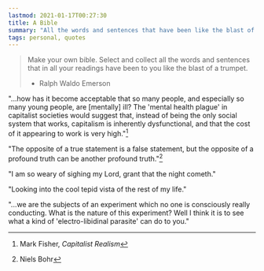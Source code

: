 ```yaml
---
lastmod: 2021-01-17T00:27:30
title: A Bible
summary: "All the words and sentences that have been like the blast of a trumpet"
tags: personal, quotes
---
```


>Make your own bible. Select and collect all the words and sentences that in all your readings have been to you like the blast of a trumpet.
>- Ralph Waldo Emerson

"...how has it become acceptable that so many people, and especially so many young people, are [mentally] ill? The 'mental health plague' in capitalist societies would suggest that, instead of being the only social system that works, capitalism is inherently dysfunctional, and that the cost of it appearing to work is very high."[^1]

"The opposite of a true statement is a false statement, but the opposite of a profound truth can be another profound truth."[^2]

"I am so weary of sighing my Lord, grant that the night cometh."

"Looking into the cool tepid vista of the rest of my life."

"...we are the subjects of an experiment which no one is consciously really conducting. What is the nature of this experiment? Well I think it is to see what a kind of 'electro-libidinal parasite' can do to you."

[^1]: Mark Fisher, _Capitalist Realism_
[^2]:Niels Bohr
